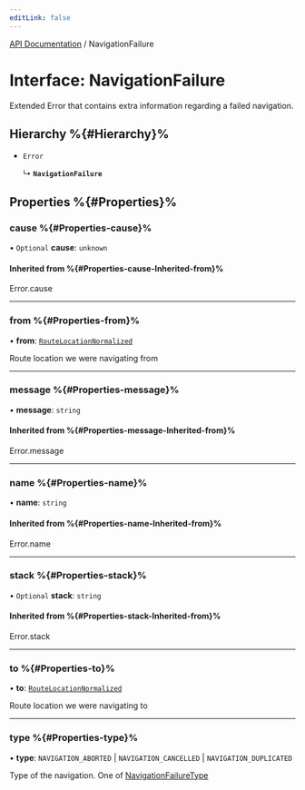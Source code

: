 ```yaml
---
editLink: false
---
```


[API Documentation](../index.md) / NavigationFailure

# Interface: NavigationFailure

Extended Error that contains extra information regarding a failed navigation.

## Hierarchy %{#Hierarchy}%

- `Error`

  ↳ **`NavigationFailure`**

## Properties %{#Properties}%

### cause %{#Properties-cause}%

• `Optional` **cause**: `unknown`

#### Inherited from %{#Properties-cause-Inherited-from}%

Error.cause

___

### from %{#Properties-from}%

• **from**: [`RouteLocationNormalized`](RouteLocationNormalized.md)

Route location we were navigating from

___

### message %{#Properties-message}%

• **message**: `string`

#### Inherited from %{#Properties-message-Inherited-from}%

Error.message

___

### name %{#Properties-name}%

• **name**: `string`

#### Inherited from %{#Properties-name-Inherited-from}%

Error.name

___

### stack %{#Properties-stack}%

• `Optional` **stack**: `string`

#### Inherited from %{#Properties-stack-Inherited-from}%

Error.stack

___

### to %{#Properties-to}%

• **to**: [`RouteLocationNormalized`](RouteLocationNormalized.md)

Route location we were navigating to

___

### type %{#Properties-type}%

• **type**: `NAVIGATION_ABORTED` \| `NAVIGATION_CANCELLED` \| `NAVIGATION_DUPLICATED`

Type of the navigation. One of [NavigationFailureType](../enums/NavigationFailureType.md)
